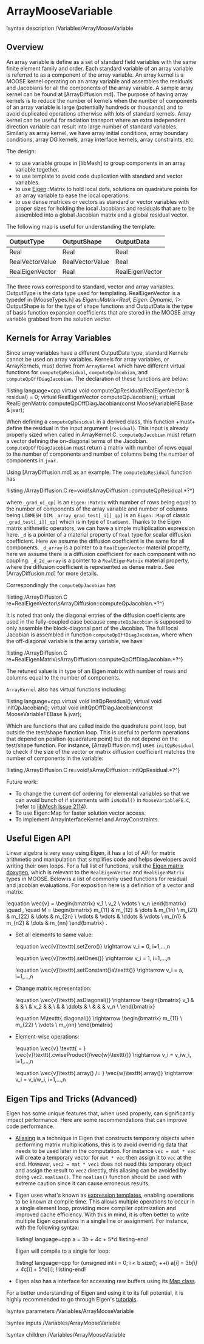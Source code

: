 # ArrayMooseVariable

!syntax description /Variables/ArrayMooseVariable

## Overview

An array variable is define as a set of standard field variables with the same finite element family and order.
Each standard variable of an array variable is referred to as a component of the array variable.
An array kernel is a MOOSE kernel operating on an array variable and assembles the residuals and Jacobians for all the components of the array variable.
A sample array kernel can be found at [ArrayDiffusion.md].
The purpose of having array kernels is to reduce the number of kernels when the number of components of an array variable is large (potentially hundreds or thousands) and to avoid duplicated operations otherwise with lots of standard kernels.
Array kernel can be useful for radiation transport where an extra independent direction variable can result into large number of standard variables.
Similarly as array kernel, we have array initial conditions, array boundary conditions, array DG kernels, array interface kernels, array constraints, etc.

The design:

- to use variable groups in [libMesh] to group components in an array variable together.
- to use template to avoid code duplication with standard and vector variables.
- to use [Eigen](https://eigen.tuxfamily.org/dox/group__QuickRefPage.html)::Matrix to hold local dofs, solutions on quadrature points for an array variable to ease the local operations.
- to use dense matrices or vectors as standard or vector variables with proper sizes for holding the local Jacobians and residuals that are to be assembled into a global Jacobian matrix and a global residual vector.

The following map is useful for understanding the template:

| OutputType          | OutputShape           | OutputData |
| :- | :- | :- |
| Real                | Real                  | Real |
| RealVectorValue     | RealVectorValue       | Real |
| RealEigenVector     | Real                  | RealEigenVector |

The three rows correspond to standard, vector and array variables.
OutputType is the data type used for templating.
RealEigenVector is a typedef in [MooseTypes.h] as *Eigen::Matrix<Real, Eigen::Dynamic, 1>*.
OutputShape is for the type of shape functions and OutputData is the type of basis function expansion coefficients that are stored in the MOOSE array variable grabbed from the solution vector.

## Kernels for Array Variables

Since array variables have a different OutputData type, standard Kernels cannot be used on array variables. Kernels for array variables, or ArrayKernels, must derive from `ArrayKernel` which have different virtual functions for `computeQpResidual`, `computeQpJacobian`, and `computeQpOffDiagJacobian`. The declaration of these functions are below:

!listing language=cpp
virtual void computeQpResidual(RealEigenVector & residual) = 0;
virtual RealEigenVector computeQpJacobian();
virtual RealEigenMatrix computeQpOffDiagJacobian(const MooseVariableFEBase & jvar);

When defining a `computeQpResidual` in a derived class, this function +must+ define the residual in the input argument (`residual`). This input is already properly sized when called in ArrayKernel.C. `computeQpJacobian` must return a vector defining the on-diagonal terms of the Jacobian. `computeQpOffDiagJacobian` must return a matrix with number of rows equal to the number of components and number of columns being the number of components in `jvar.`

Using [ArrayDiffusion.md] as an example. The `computeQpResidual` function has

!listing /ArrayDiffusion.C re=void\sArrayDiffusion::computeQpResidual.*?^}

where `_grad_u[_qp]` is an `Eigen::Matrix` with number of rows being equal to the number of components of the array variable and number of columns being `LIBMESH_DIM`. `_array_grad_test[_i][_qp]` is an `Eigen::Map` of classic `_grad_test[_i][_qp]` which is in type of `Gradient`. Thanks to the Eigen matrix arithmetic operators, we can have a simple multiplication expression here. `_d` is a pointer of a material property of `Real` type for scalar diffusion coefficient. Here we assume the diffusion coefficient is the same for all components. `_d_array` is a pointer to a `RealEigenVector` material
property, here we assume there is a diffusion coefficient for each component with no
coupling. `_d_2d_array` is a pointer to a `RealEigenMatrix` material property, where
the diffusion coefficient is represented as dense matrix. See [ArrayDiffusion.md] for more details.

Correspondingly the `computeQpJacobian` has

!listing /ArrayDiffusion.C re=RealEigenVector\sArrayDiffusion::computeQpJacobian.*?^}

It is noted that only the diagonal entries of the diffusion coefficients are used in the fully-coupled case because `computeQpJacobian` is supposed to only assemble the block-diagonal part of the Jacobian.
The full local Jacobian is assembled in function `computeQpOffDiagJacobian`, where when the off-diagonal variable is the array variable, we have

!listing /ArrayDiffusion.C
  re=RealEigenMatrix\sArrayDiffusion::computeQpOffDiagJacobian.*?^}

The retuned value is in type of an Eigen matrix with number of rows and columns equal to the number of components.

`ArrayKernel` also has virtual functions including:

!listing language=cpp
virtual void initQpResidual();
virtual void initQpJacobian();
virtual void initQpOffDiagJacobian(const MooseVariableFEBase & jvar);

Which are functions that are called inside the quadrature point loop, but outside the test/shape function loop. This is useful to perform operations that depend on position (quadrature point) but do not depend on the test/shape function. For instance, [ArrayDiffusion.md] uses `initQpResidual` to check if the size of the vector or matrix diffusion coefficient matches the number of components in the variable:

!listing /ArrayDiffusion.C re=void\sArrayDiffusion::initQpResidual.*?^}

Future work:

- To change the current dof ordering for elemental variables so that we can avoid bunch of if statements with `isNodal()` in `MooseVariableFE.C`, (refer to [libMesh Issue 2114](https://github.com/libMesh/libmesh/issues/2114)).
- To use Eigen::Map for faster solution vector access.
- To implement ArrayInterfaceKernel and ArrayConstraints.

## Useful Eigen API

Linear algebra is very easy using Eigen, it has a lot of API for matrix arithmetic and manipulation that simplifies code and helps developers avoid writing their own loops. For a full list of functions, visit the [Eigen matrix doxygen](http://eigen.tuxfamily.org/dox/classEigen_1_1Matrix.html), which is relevant to the `RealEigenVector` and `RealEigenMatrix` types in MOOSE. Below is a list of commonly used functions for residual and jacobian evaluations. For exposition here is a definition of a vector and matrix:

!equation
\vec{v} =
\begin{bmatrix}
v_1 \\ v_2 \\ \vdots \\ v_n
\end{bmatrix}
\quad , \quad
M =
\begin{bmatrix}
m_{11} & m_{12} & \dots & m_{1n} \\
m_{21} & m_{22} & \dots & m_{2n} \\
\vdots & \vdots & \ddots & \vdots \\
m_{n1} & m_{n2} & \dots & m_{nn}
\end{bmatrix}
.

- Set all elements to same value:

  !equation
  \vec{v}\texttt{.setZero()} \rightarrow v_i = 0, i=1,...,n

  !equation
  \vec{v}\texttt{.setOnes()} \rightarrow v_i = 1, i=1,...,n

  !equation
  \vec{v}\texttt{.setConstant(}a\texttt{)} \rightarrow v_i = a, i=1,...,n

- Change matrix representation:

  !equation
  \vec{v}\texttt{.asDiagonal()} \rightarrow
  \begin{bmatrix}
  v_1 &     &        &     \\
      & v_2 &        &     \\
      &     & \ddots &     \\
      &     &        & v_n \\
  \end{bmatrix}

  !equation
  M\texttt{.diagonal()} \rightarrow
  \begin{bmatrix}
  m_{11} \\ m_{22} \\ \vdots \\ m_{nn}
  \end{bmatrix}

- Element-wise operations:

  !equation
  \vec{v} \texttt{ = } \vec{v}\texttt{.cwiseProduct(}\vec{w}\texttt{)} \rightarrow v_i = v_iw_i, i=1,...,n

  !equation
  \vec{v}\texttt{.array() /= } \vec{w}\texttt{.array()} \rightarrow v_i = v_i/w_i, i=1,...,n

## Eigen Tips and Tricks (Advanced)

Eigen has some unique features that, when used properly, can significantly impact performance. Here are some recommendations that can improve code performance.

- [Aliasing](http://eigen.tuxfamily.org/dox/group__TopicAliasing.html) is a technique in Eigen that constructs temporary objects when performing matrix multiplications, this is to avoid overriding data that needs to be used later in the computation. For instance `vec = mat * vec` will create a temporary vector for `mat * vec` then assign it to `vec` at the end. However, `vec2 = mat * vec1` does not need this temporary object and assign the result to `vec2` directly, this aliasing can be avoided by doing `vec2.noalias()`. The `noalias()` function should be used with extreme caution since it can cause erroneous results.

- Eigen uses what's known as [expression templates](https://en.wikipedia.org/wiki/Expression_templates), enabling operations to be known at compile time. This allows multiple operations to occur in a single element loop, providing more compiler optimization and improved cache efficiency. With this in mind, it is often better to write multiple Eigen operations in a single line or assignment. For instance, with the following syntax:

  !listing! language=cpp
  a = 3*b + 4*c + 5*d
  !listing-end!

  Eigen will compile to a single for loop:

  !listing! language=cpp
  for (unsigned int i = 0; i < b.size(); ++i)
    a[i] = 3*b[i] + 4*c[i] + 5*d[i];
  !listing-end!

- Eigen also has a interface for accessing raw buffers using its [Map class](http://eigen.tuxfamily.org/dox/group__TutorialMapClass.html).

For a better understanding of Eigen and using it to its full potential, it is highly recommended to go through Eigen's [tutorials](http://eigen.tuxfamily.org/dox/modules.html).


!syntax parameters  /Variables/ArrayMooseVariable

!syntax inputs /Variables/ArrayMooseVariable

!syntax children /Variables/ArrayMooseVariable
